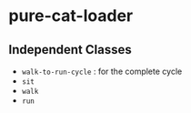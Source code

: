 # pure-cat-loader

## Independent Classes

- `walk-to-run-cycle` : for the complete cycle
- `sit`
- `walk`
- `run`
